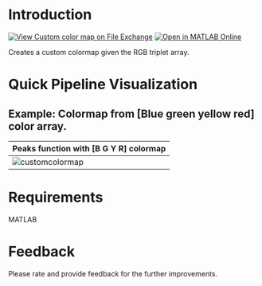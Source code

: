 # Introduction
[![View Custom color map on File Exchange](https://www.mathworks.com/matlabcentral/images/matlab-file-exchange.svg)](https://www.mathworks.com/matlabcentral/fileexchange/96977-custom-color-map) [![Open in MATLAB Online](https://www.mathworks.com/images/responsive/global/open-in-matlab-online.svg)](https://matlab.mathworks.com/open/github/v1?repo=preethamam/CustomColorMap)

Creates a custom colormap given the RGB triplet array.

# Quick Pipeline Visualization
## Example: Colormap from [Blue green yellow red] color array.
| Peaks function with [B G Y R] colormap |
| ------------- |
| ![customcolormap](https://user-images.githubusercontent.com/28588878/127912126-59ee3c45-a598-428e-a779-b6a682a1e100.png) |

# Requirements
MATLAB

# Feedback
Please rate and provide feedback for the further improvements.
